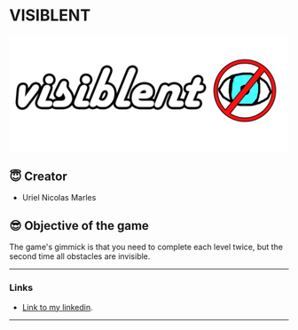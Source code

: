 # VISIBLENT
![Tinkercad](./sprites/MENUS/TITULO.png)


## :innocent: Creator
- Uriel Nicolas Marles


## :sunglasses: Objective of the game
The game's gimmick is that you need to complete each level twice, but the second time all obstacles are invisible.


---
### Links
- [Link to my linkedin]([https://www.tinkercad.com/things/1lhiMsgpw3g-urielmarlesparcial2/editel?sharecode=3FgeZg1o49HyM2X8le240eNVXbdCXSU94oSwAiaKVVg](https://www.linkedin.com/in/uriel-nicolas-marles/)https://www.linkedin.com/in/uriel-nicolas-marles/).
---

